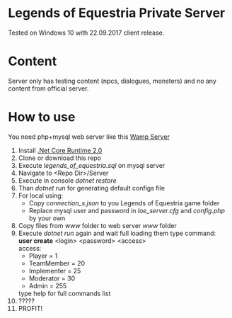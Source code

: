 # Legends of Equestria Private Server
Tested on Windows 10 with 22.09.2017 client release.
# Content
Server only has testing content (npcs, dialogues, monsters) and no any content from official server.
# How to use
You need php+mysql web server like this <a href="http://sourceforge.net/projects/wampserver/">Wamp Server</a>
<ol>
<li>Install <a href="https://www.microsoft.com/net/download/core#/runtime">.Net Core Runtime 2.0</a>
<li>Clone or download this repo</li>
<li>Execute <i>legends_of_equestria.sql</i> on mysql server</li>
<li>Navigate to &lt;Repo Dir&gt;/Server</li>
<li>Execute in console <i>dotnet restore</i></li>
<li>Than <i>dotnet run</i> for generating default configs file</li>
<li>For local using:<ul>
<li>Copy <i>connection_s.json</i> to you Legends of Equestria game folder</i></li>
<li>Replace mysql user and password in <i>loe_server.cfg</i> and <i>config.php</i> by your own</li></ul></li>
<li>Copy files from <i>www</i> folder to web server <i>www</i> folder</li>
<li>Execute <i>dotnet run</i> again and wait full loading them type command: 
<b>user create</b> &lt;login&gt; &lt;password&gt; &lt;access&gt;
<br>access:<ul>
<li>Player = 1</li>
<li>TeamMember = 20</li>
<li>Implementer = 25</li>
<li>Moderator = 30</li>
<li>Admin = 255</li></ul>
type help for full commands list</li>
<li>?????</li>
<li>PROFIT!</li></ol>
